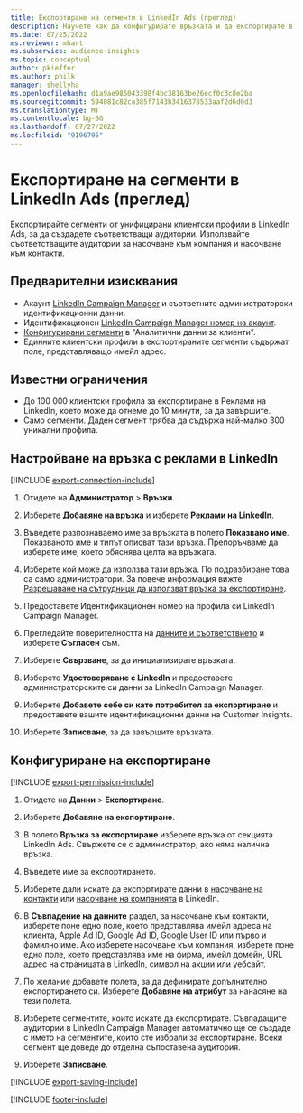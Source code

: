 ```yaml
---
title: Експортиране на сегменти в LinkedIn Ads (преглед)
description: Научете как да конфигурирате връзката и да експортирате в LinkedIn Ads.
ms.date: 07/25/2022
ms.reviewer: mhart
ms.subservice: audience-insights
ms.topic: conceptual
author: pkieffer
ms.author: philk
manager: shellyha
ms.openlocfilehash: d1a9ae985043398f4bc38163be26ecf0c3c8e2ba
ms.sourcegitcommit: 594081c82ca385f7143b3416378533aaf2d6d0d3
ms.translationtype: MT
ms.contentlocale: bg-BG
ms.lasthandoff: 07/27/2022
ms.locfileid: "9196795"
---
```

# <a name="export-segments-to-linkedin-ads-preview"></a>Експортиране на сегменти в LinkedIn Ads (преглед)

Експортирайте сегменти от унифицирани клиентски профили в LinkedIn Ads, за да създадете съответстващи аудитории. Използвайте съответстващите аудитории за насочване към компания и насочване към контакти.

## <a name="prerequisites"></a>Предварителни изисквания

- Акаунт [LinkedIn Campaign Manager](https://business.linkedin.com/marketing-solutions/ads) и съответните администраторски идентификационни данни.
- Идентификационен [LinkedIn Campaign Manager номер на акаунт](https://www.linkedin.com/help/lms/answer/a424270).
- [Конфигурирани сегменти](segments.md) в "Аналитични данни за клиенти".
- Единните клиентски профили в експортираните сегменти съдържат поле, представляващо имейл адрес.

## <a name="known-limitations"></a>Известни ограничения

- До 100 000 клиентски профила за експортиране в Реклами на LinkedIn, което може да отнеме до 10 минути, за да завършите.
- Само сегменти. Даден сегмент трябва да съдържа най-малко 300 уникални профила.

## <a name="set-up-connection-to-linkedin-ads"></a>Настройване на връзка с реклами в LinkedIn

[!INCLUDE [export-connection-include](includes/export-connection-admn.md)]

1. Отидете на **Администратор** > **Връзки**.

1. Изберете **Добавяне на връзка** и изберете **Реклами на LinkedIn**.

1. Въведете разпознаваемо име за връзката в полето **Показвано име**. Показваното име и типът описват тази връзка. Препоръчваме да изберете име, което обяснява целта на връзката.

1. Изберете кой може да използва тази връзка. По подразбиране това са само администратори. За повече информация вижте [Разрешаване на сътрудници да използват връзка за експортиране](connections.md#allow-contributors-to-use-a-connection-for-exports).

1. Предоставете Идентификационен номер на профила си LinkedIn Campaign Manager.

1. Прегледайте поверителността на [данните и съответствието](connections.md#data-privacy-and-compliance) и изберете **Съгласен** съм.

1. Изберете **Свързване**, за да инициализирате връзката.

1. Изберете **Удостоверяване с LinkedIn** и предоставете администраторските си данни за LinkedIn Campaign Manager.

1. Изберете **Добавете себе си като потребител за експортиране** и предоставете вашите идентификационни данни на Customer Insights.

1. Изберете **Записване**, за да завършите връзката.

## <a name="configure-an-export"></a>Конфигуриране на експортиране

[!INCLUDE [export-permission-include](includes/export-permission.md)]

1. Отидете на **Данни** > **Експортиране**.

1. Изберете **Добавяне на експортиране**.

1. В полето **Връзка за експортиране** изберете връзка от секцията LinkedIn Ads. Свържете се с администратор, ако няма налична връзка.

1. Въведете име за експортирането.

1. Изберете дали искате да експортирате данни в [насочване на контакти](https://business.linkedin.com/marketing-solutions/ad-targeting/contact-targeting) или [насочване на компанията](https://business.linkedin.com/marketing-solutions/ad-targeting/account-targeting) в LinkedIn.

1. В **Съвпадение на данните** раздел, за насочване към контакти, изберете поне едно поле, което представлява имейл адреса на клиента, Apple Ad ID, Google Ad ID, Google User ID или първо и фамилно име. Ако изберете насочване към компания, изберете поне едно поле, което представлява име на фирма, имейл домейн, URL адрес на страницата в LinkedIn, символ на акции или уебсайт.

1. По желание добавете полета, за да дефинирате допълнително експортирането си. Изберете **Добавяне на атрибут** за нанасяне на тези полета.

1. Изберете сегментите, които искате да експортирате. Съвпадащите аудитории в LinkedIn Campaign Manager автоматично ще се създаде с името на сегментите, които сте избрали за експортиране. Всеки сегмент ще доведе до отделна съпоставена аудитория.

1. Изберете **Записване**.

[!INCLUDE [export-saving-include](includes/export-saving.md)]

[!INCLUDE [footer-include](includes/footer-banner.md)]
